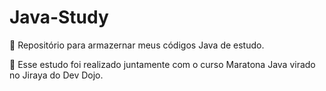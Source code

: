 # Java-Study
📌 Repositório para armazernar meus códigos Java de estudo.

📌 Esse estudo foi realizado juntamente com o curso Maratona Java virado no Jiraya do Dev Dojo. 

